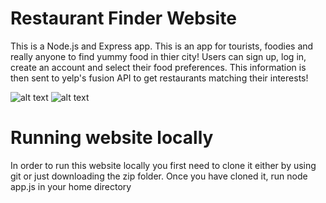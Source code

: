 # Restaurant Finder Website
This is a Node.js and Express app.
This is an app for tourists, foodies and really anyone to find yummy food in thier city!
 Users can sign up, log in, create an account and select their food preferences.
This information is then sent to yelp's fusion API to get restaurants matching their interests!

![alt text](https://static.wixstatic.com/media/ea91a5_8981a4323fc240d2addc5cc9eac61e9f~mv2.jpg/v1/fill/w_682,h_567,al_c,q_85,usm_0.66_1.00_0.01/restgithub1_JPG.webp)
![alt text](https://static.wixstatic.com/media/ea91a5_30a51771b09a4e2ca77043b9c79ce2a7~mv2.jpg/v1/fill/w_600,h_501,al_c,q_80,usm_0.66_1.00_0.01/restgithub2_JPG.webp)
# Running website locally
In order to run this website locally you first need to clone it either by using git or just downloading the zip folder. Once you have cloned it, run node app.js in your home directory
